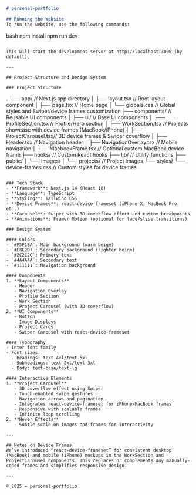```markdown:README.md
# personal-portfolio

## Running the Website
To run the website, use the following commands:
```
bash
npm install
npm run dev
```

This will start the development server at http://localhost:3000 (by default).

---

## Project Structure and Design System

### Project Structure
```
.
├── app/                    // Next.js app directory
│   ├── layout.tsx         // Root layout component
│   ├── page.tsx           // Home page
│   └── globals.css        // Global styles and Swiper/device frames customization
├── components/            // Reusable UI components
│   ├── ui/                // Base UI components
│   ├── ProfileSection.tsx // Profile/Hero section
│   ├── WorkSection.tsx    // Projects showcase with device frames (MacBook/iPhone)
│   ├── ProjectCarousel.tsx// 3D device frames & Swiper coverflow
│   ├── Header.tsx         // Navigation header
│   ├── NavigationOverlay.tsx // Mobile navigation
│   └── MacbookFrame.tsx   // Optional custom MacBook device frame
├── hooks/                 // Custom React hooks
├── lib/                   // Utility functions
├── public/
│   └── images/
│       └── projects/      // Project images
└── styles/
    └── device-frames.css  // Custom styles for device frames
```

### Tech Stack
- **Framework**: Next.js 14 (React 18)
- **Language**: TypeScript
- **Styling**: Tailwind CSS  
- **Device Frames**: react-device-frameset (iPhone X, MacBook Pro, etc.)
- **Carousel**: Swiper with 3D coverflow effect and custom breakpoints
- **Animations**: Framer Motion (optional for fade/slide transitions)

### Design System

#### Colors
- `#F5F1EA`: Main background (warm beige)  
- `#E8E2D7`: Secondary background (lighter beige)  
- `#2C2C2C`: Primary text  
- `#4A4A4A`: Secondary text  
- `#111111`: Navigation background  

#### Components
1. **Layout Components**  
   - Header  
   - Navigation Overlay  
   - Profile Section  
   - Work Section  
   - Project Carousel (with 3D coverflow)  
2. **UI Components**  
   - Button  
   - Image Displays  
   - Project Cards  
   - Swiper Carousel with react-device-frameset

#### Typography
- Inter font family
- Font sizes:
  - Headings: text-4xl/text-5xl
  - Subheadings: text-2xl/text-3xl
  - Body: text-base/text-lg

#### Interactive Elements
1. **Project Carousel**  
   - 3D coverflow effect using Swiper  
   - Touch-enabled swipe gestures  
   - Navigation arrows and pagination  
   - Integrates react-device-frameset for iPhone/MacBook frames  
   - Responsive with scalable frames  
   - Infinite loop scrolling  
2. **Hover Effects**  
   - Subtle scale on images and frames for interactivity  

---

## Notes on Device Frames
We’ve introduced “react-device-frameset” for consistent desktop (MacBook) and mobile (iPhone) mockups in the WorkSection and ProjectCarousel components. This replaces or complements any manually-coded frames and simplifies responsive design.

---

© 2025 – personal-portfolio
```
